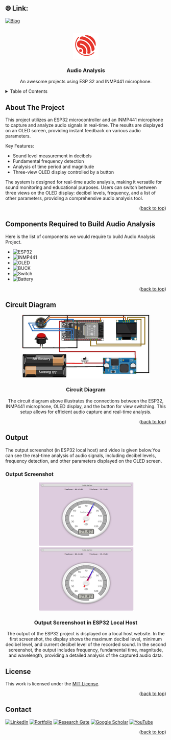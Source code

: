 <a id="readme-top"></a>

## 🌐 Link:
[![Blog](https://img.shields.io/badge/%F0%9F%94%97-Blog-%2300C4CC.svg?logo=Portfolio&logoColor=white)](https://apu-eee-sec.netlify.app/files/audio%20analysis)

<!-- PROJECT LOGO -->
<br />
<div align="center">
  <a href="https://apu-eee-sec.netlify.app/files/audio%20analysis">
    <img src="img/Logo.png" alt="Logo" width="80" height="80">
  </a>

  <h3 align="center">Audio Analysis</h3>

  <p align="center">
    An awesome projects using ESP 32 and INMP441 microphone.
  </p>
</div>



<!-- TABLE OF CONTENTS -->
<details>
  <summary>Table of Contents</summary>
  <ol>
    <li>
      <a href="#about-the-project">About The Project</a>
    </li>
    <li>
      <a href="#components-required-to-build-audio-analysis">Components Required to Build Audio Analysis</a>
    </li>
    <li>
      <a href="#circuit-diagram">Circuit Diagram</a>
    </li>
    <li>
      <a href="#output">Output</a>
      <ul>
        <li><a href="#output-screenshot">Output Screenshot</a></li>
        <li><a href="#output-video">Output Video</a></li>
      </ul>
    </li>
  </ol>
</details>



<!-- ABOUT THE PROJECT -->
## About The Project

This project utilizes an ESP32 microcontroller and an INMP441 microphone to capture and analyze audio signals in real-time. The results are displayed on an OLED screen, providing instant feedback on various audio parameters.

Key Features:
* Sound level measurement in decibels
* Fundamental frequency detection
* Analysis of time period and magnitude
* Three-view OLED display controlled by a button

The system is designed for real-time audio analysis, making it versatile for sound monitoring and educational purposes. Users can switch between three views on the OLED display: decibel levels, frequency, and a list of other parameters, providing a comprehensive audio analysis tool.

<p align="right">(<a href="#readme-top">back to top</a>)</p>


<!-- Components Required to Build Audio Analysis -->
## Components Required to Build Audio Analysis
Here is the list of components we would require to build Audio Analysis Project.

* ![ESP32](https://img.shields.io/badge/ESP32-informational?style=for-the-badge&logo=Aduino&logoColor=white&color=00979D)
* ![INMP441](https://img.shields.io/badge/%F0%9F%8E%99%EF%B8%8F-INMP441-informational?style=for-the-badge&logoColor=white&color=gray)
* ![OLED](https://img.shields.io/badge/OLED-informational?style=for-the-badge&logoColor=white&color=blue)
* ![BUCK](https://img.shields.io/badge/BUCK-Module-informational?style=for-the-badge&logoColor=white&color=green)
* ![Switch](https://img.shields.io/badge/Switch-informational?style=for-the-badge&logoColor=white&color=red)
* ![Battery](https://img.shields.io/badge/Battery-informational?style=for-the-badge&logoColor=white&color=blue)

<p align="right">(<a href="#readme-top">back to top</a>)</p>



<!-- Circuit Diagram-->
## Circuit Diagram
<div align="center">
  <img src="img/ckt.jpg" alt="ckt" width="400" height="200">
  <h3 align="center">Circuit Diagram</h3>
  <p align="center">
    The circuit diagram above illustrates the connections between the ESP32, INMP441 microphone, OLED display, and the button for view switching. This setup allows for efficient audio capture and real-time analysis.
  </p>
</div>

<p align="right">(<a href="#readme-top">back to top</a>)</p>

<!-- Circuit Diagram-->
## Output

The output screenshot (in ESP32 local host) and video is given below.You can see the real-time analysis of audio signals, including decibel levels, frequency detection, and other parameters displayed on the OLED screen.

### Output Screenshot
<div align="center">
  <img src="img/Output Screenshoot in ESP32 Local Host 1.jpg" alt="ckt" width="300" height="200">
  <img src="img/Output Screenshoot in ESP32 Local Host 1.jpg" alt="ckt" width="300" height="200">
  <h3 align="center">Output Screenshoot in ESP32 Local Host</h3>
  <p align="center">
    The output of the ESP32 project is displayed on a local host website. In the first screenshot, the display shows the maximum decibel level, minimum decibel level, and current decibel level of the recorded sound. In the second screenshot, the output includes frequency, fundamental time, magnitude, and wavelength, providing a detailed analysis of the captured audio data.
  </p>
</div>

<!-- LICENSE -->
## License

This work is licensed under the [MIT License](LICENSE). 

<p align="right">(<a href="#readme-top">back to top</a>)</p>



<!-- CONTACT -->
## Contact
[![LinkedIn](https://img.shields.io/badge/LinkedIn-%230077B5.svg?logo=linkedin&logoColor=white)](https://linkedin.com/in/mahbub-hasan-apu-698b71347) 
[![Portfolio](https://img.shields.io/badge/%F0%9F%94%97-Portfolio-%2300C4CC.svg?logo=Portfolio&logoColor=white)](https://apu-eee-sec.netlify.app) 
[![Research Gate](https://img.shields.io/badge/Research%20Gate-white?logo=ResearchGate&logoColor=black)](https://www.researchgate.net/profile/Mahbub-Hasan-Apu) 
[![Google Scholar](https://img.shields.io/badge/Google%20Scholar-gray?logo=google-scholar&style=flat-square)](https://scholar.google.com/citations?hl=en&view_op=list_works&gmla=AGd7smGiwXUDGTzpS5UymepNa_HWBpfcwx7DLOy2xmnA7YtK76luIY555jfiKOhQLXSvlGzNZDZmfFdDuyo-ZmpPbTBW&user=p5_0dhYAAAAJ) 
[![YouTube](https://img.shields.io/badge/YouTube-red?logo=youtube&logoColor=white)](https://m.youtube.com/channel/UCZ_HGKwl66cW4xdMC8s0LNA) 


<p align="right">(<a href="#readme-top">back to top</a>)</p>



